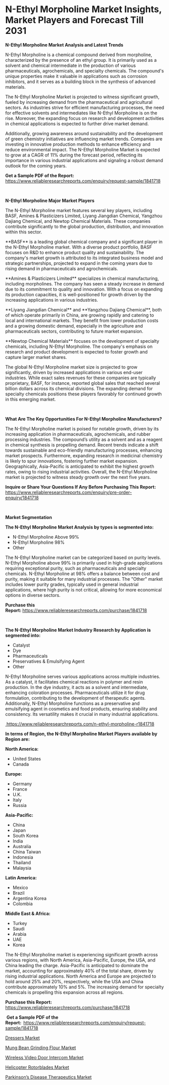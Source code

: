 <p><h1>N-Ethyl Morpholine Market Insights, Market Players and Forecast Till 2031</h1></p><p><strong>N-Ethyl Morpholine Market Analysis and Latest Trends</strong></p>
<p><p>N-Ethyl Morpholine is a chemical compound derived from morpholine, characterized by the presence of an ethyl group. It is primarily used as a solvent and chemical intermediate in the production of various pharmaceuticals, agrochemicals, and specialty chemicals. The compound's unique properties make it valuable in applications such as corrosion inhibitors, and it serves as a building block in the synthesis of advanced materials.</p><p>The N-Ethyl Morpholine Market is projected to witness significant growth, fueled by increasing demand from the pharmaceutical and agricultural sectors. As industries strive for efficient manufacturing processes, the need for effective solvents and intermediates like N-Ethyl Morpholine is on the rise. Moreover, the expanding focus on research and development activities in chemical applications is expected to further drive market demand.</p><p>Additionally, growing awareness around sustainability and the development of green chemistry initiatives are influencing market trends. Companies are investing in innovative production methods to enhance efficiency and reduce environmental impact. The N-Ethyl Morpholine Market is expected to grow at a CAGR of 11% during the forecast period, reflecting its importance in various industrial applications and signaling a robust demand outlook for the coming years.</p></p>
<p><strong>Get a Sample PDF of the Report:&nbsp;</strong> <a href="https://www.reliableresearchreports.com/enquiry/request-sample/1841718?utm_campaign=10&utm_medium=2&utm_source=Github&utm_content=ia&utm_term=19102024&utm_id=n-ethyl-morpholine">https://www.reliableresearchreports.com/enquiry/request-sample/1841718</a></p>
<p>&nbsp;</p>
<p><strong>N-Ethyl Morpholine Major Market Players</strong></p>
<p><p>The N-Ethyl Morpholine market features several key players, including BASF, Amines & Plasticizers Limited, Liyang Jiangdian Chemical, Yangzhou Dajiang Chemical, and Newtop Chemical Materials. These companies contribute significantly to the global production, distribution, and innovation within this sector.</p><p>**BASF** is a leading global chemical company and a significant player in the N-Ethyl Morpholine market. With a diverse product portfolio, BASF focuses on R&D to enhance product quality and sustainability. The company's market growth is attributed to its integrated business model and strategic partnerships, projected to expand in the coming years due to rising demand in pharmaceuticals and agrochemicals.</p><p>**Amines & Plasticizers Limited** specializes in chemical manufacturing, including morpholines. The company has seen a steady increase in demand due to its commitment to quality and innovation. With a focus on expanding its production capacities, it is well-positioned for growth driven by the increasing applications in various industries.</p><p>**Liyang Jiangdian Chemical** and **Yangzhou Dajiang Chemical**, both of which operate primarily in China, are growing rapidly and catering to local and international markets. They benefit from lower production costs and a growing domestic demand, especially in the agriculture and pharmaceuticals sectors, contributing to future market expansion.</p><p>**Newtop Chemical Materials** focuses on the development of specialty chemicals, including N-Ethyl Morpholine. The company's emphasis on research and product development is expected to foster growth and capture larger market shares.</p><p>The global N-Ethyl Morpholine market size is projected to grow significantly, driven by increased applications in various end-user industries. While exact sales revenues for these companies are typically proprietary, BASF, for instance, reported global sales that reached several billion dollars across its chemical divisions. The expanding demand for specialty chemicals positions these players favorably for continued growth in this emerging market.</p></p>
<p>&nbsp;</p>
<p><strong>What Are The Key Opportunities For N-Ethyl Morpholine Manufacturers?</strong></p>
<p><p>The N-Ethyl Morpholine market is poised for notable growth, driven by its increasing application in pharmaceuticals, agrochemicals, and rubber processing industries. The compound’s utility as a solvent and as a reagent in chemical synthesis is propelling demand. Recent trends indicate a shift towards sustainable and eco-friendly manufacturing processes, enhancing market prospects. Furthermore, expanding research in medicinal chemistry is likely to spur innovations, fostering further market expansion. Geographically, Asia-Pacific is anticipated to exhibit the highest growth rates, owing to rising industrial activities. Overall, the N-Ethyl Morpholine market is projected to witness steady growth over the next five years.</p></p>
<p><strong>Inquire or Share Your Questions If Any Before Purchasing This Report:</strong> <a href="https://www.reliableresearchreports.com/enquiry/pre-order-enquiry/1841718?utm_campaign=10&utm_medium=2&utm_source=Github&utm_content=ia&utm_term=19102024&utm_id=n-ethyl-morpholine">https://www.reliableresearchreports.com/enquiry/pre-order-enquiry/1841718</a></p>
<p>&nbsp;</p>
<p><strong>Market Segmentation</strong></p>
<p><strong>The N-Ethyl Morpholine Market Analysis by types is segmented into:</strong></p>
<p><ul><li>N-Ethyl Morpholine Above 99%</li><li>N-Ethyl Morpholine 98%</li><li>Other</li></ul></p>
<p><p>The N-Ethyl Morpholine market can be categorized based on purity levels. N-Ethyl Morpholine above 99% is primarily used in high-grade applications requiring exceptional purity, such as pharmaceuticals and specialty chemicals. N-Ethyl Morpholine at 98% offers a balance between cost and purity, making it suitable for many industrial processes. The "Other" market includes lower purity grades, typically used in general industrial applications, where high purity is not critical, allowing for more economical options in diverse sectors.</p></p>
<p><strong>Purchase this Report:&nbsp;</strong><a href="https://www.reliableresearchreports.com/purchase/1841718?utm_campaign=10&utm_medium=2&utm_source=Github&utm_content=ia&utm_term=19102024&utm_id=n-ethyl-morpholine">https://www.reliableresearchreports.com/purchase/1841718</a></p>
<p>&nbsp;</p>
<p><strong>The N-Ethyl Morpholine Market Industry Research by Application is segmented into:</strong></p>
<p><ul><li>Catalyst</li><li>Dye</li><li>Pharmaceuticals</li><li>Preservatives & Emulsifying Agent</li><li>Other</li></ul></p>
<p><p>N-Ethyl Morpholine serves various applications across multiple industries. As a catalyst, it facilitates chemical reactions in polymer and resin production. In the dye industry, it acts as a solvent and intermediate, enhancing coloration processes. Pharmaceuticals utilize it for drug formulation, contributing to the development of therapeutic agents. Additionally, N-Ethyl Morpholine functions as a preservative and emulsifying agent in cosmetics and food products, ensuring stability and consistency. Its versatility makes it crucial in many industrial applications.</p></p>
<p><a href="https://www.reliableresearchreports.com/n-ethyl-morpholine-r1841718?utm_campaign=10&utm_medium=2&utm_source=Github&utm_content=ia&utm_term=19102024&utm_id=n-ethyl-morpholine">&nbsp;https://www.reliableresearchreports.com/n-ethyl-morpholine-r1841718</a></p>
<p><strong>In terms of Region, the N-Ethyl Morpholine Market Players available by Region are:</strong></p>
<p>
    <p> <strong> North America: </strong>
        <ul>
            <li>United States</li>
            <li>Canada</li>
        </ul>
        </p> 
    <p> <strong> Europe: </strong>
        <ul>
            <li>Germany</li>
            <li>France</li>
            <li>U.K.</li>
            <li>Italy</li>
            <li>Russia</li>
        </ul>
        </p> 
    <p> <strong> Asia-Pacific: </strong>
        <ul>
            <li>China</li>
            <li>Japan</li>
            <li>South Korea</li>
            <li>India</li>
            <li>Australia</li>
            <li>China Taiwan</li>
            <li>Indonesia</li>
            <li>Thailand</li>
            <li>Malaysia</li>
        </ul>
        </p> 
    <p> <strong> Latin America: </strong>
        <ul>
            <li>Mexico</li>
            <li>Brazil</li>
            <li>Argentina Korea</li>
            <li>Colombia</li>
        </ul>
        </p> 
    <p> <strong> Middle East & Africa: </strong>
        <ul>
            <li>Turkey</li>
            <li>Saudi</li>
            <li>Arabia</li>
            <li>UAE</li>
            <li>Korea</li>
        </ul>
    </p>
    </p>
<p><p>The N-Ethyl Morpholine market is experiencing significant growth across various regions, with North America, Asia-Pacific, Europe, the USA, and China leading the charge. Asia-Pacific is anticipated to dominate the market, accounting for approximately 40% of the total share, driven by rising industrial applications. North America and Europe are projected to hold around 25% and 20%, respectively, while the USA and China contribute approximately 10% and 5%. The increasing demand for specialty chemicals is propelling this expansion across all regions.</p></p>
<p><strong>Purchase this Report: </strong><a href="https://www.reliableresearchreports.com/purchase/1841718?utm_campaign=10&utm_medium=2&utm_source=Github&utm_content=ia&utm_term=19102024&utm_id=n-ethyl-morpholine">https://www.reliableresearchreports.com/purchase/1841718</a></p>
<p>&nbsp;<strong>Get a Sample PDF of the Report:&nbsp;&nbsp;</strong><a href="https://www.reliableresearchreports.com/enquiry/request-sample/1841718?utm_campaign=10&utm_medium=2&utm_source=Github&utm_content=ia&utm_term=19102024&utm_id=n-ethyl-morpholine">https://www.reliableresearchreports.com/enquiry/request-sample/1841718</a></p>
<p><strong></strong></p>
<p><p><a href="https://issuu.com/reportprime-2/docs/dressers-market-size-2030.pptx_a35c40f89c565f?utm_campaign=10&utm_medium=2&utm_source=Github&utm_content=ia&utm_term=19102024&utm_id=n-ethyl-morpholine">Dressers Market</a></p><p><a href="https://www.linkedin.com/pulse/global-mung-bean-grinding-flour-77-cagr-forecast-2024-2031-lhype?utm_campaign=10&utm_medium=2&utm_source=Github&utm_content=ia&utm_term=19102024&utm_id=n-ethyl-morpholine">Mung Bean Grinding Flour Market</a></p><p><a href="https://issuu.com/reportprime-2/docs/wireless-video-door-intercom-market_fba9b72eae6d3e?utm_campaign=10&utm_medium=2&utm_source=Github&utm_content=ia&utm_term=19102024&utm_id=n-ethyl-morpholine">Wireless Video Door Intercom Market</a></p><p><a href="https://github.com/NancyAlvarado586/Market-Research-Report-List-1/blob/main/helicopter-rotorblades-market.md?utm_campaign=10&utm_medium=2&utm_source=Github&utm_content=ia&utm_term=19102024&utm_id=n-ethyl-morpholine">Helicopter Rotorblades Market</a></p><p><a href="https://github.com/kimhelmer83/Market-Research-Report-List-1/blob/main/parkinsons-disease-therapeutics-market.md?utm_campaign=10&utm_medium=2&utm_source=Github&utm_content=ia&utm_term=19102024&utm_id=n-ethyl-morpholine">Parkinson’s Disease Therapeutics Market</a></p></p>
